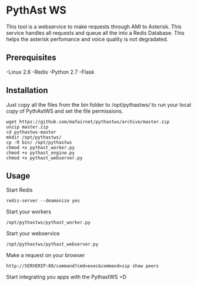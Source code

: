 PythAst WS 
=============

This tool is a webservice to make requests through AMI to Asterisk. This service handles all requests and queue all the into a Redis Database. This helps the asterisk perfomance and voice quality is not degradated. 

Prerequisites
-----------
-Linux 2.6 
-Redis
-Python 2.7
-Flask

Installation
-----------
Just copy all the files from the bin folder to /opt/pythastws/ to run your local copy of PythAstWS and set the file permissions.

```
wget https://github.com/mafairnet/pythastws/archive/master.zip
unzip master.zip
cd pythastws-master
mkdir /opt/pythastws/
cp -R bin/ /opt/pythastws
chmod +x pythast_worker.py
chmod +x pythast_engine.py
chmod +x pythast_webserver.py
```

Usage
-----
Start Redis

```
redis-server --deamonize yes
```

Start your workers

```
/opt/pythastws/pythast_worker.py
```

Start your webservice

```
/opt/pythastws/pythast_webserver.py
```

Make a request on your browser

```
http://SERVERIP:88/command?cmd=exec&command=sip show peers
```

Start integrating you apps with the PythastWS =D